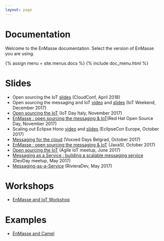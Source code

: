 ```yaml
---
layout: page
---
```

# Documentation

Welcome to the EnMasse documentation. Select the version of EnMasse you are using.

{% assign menu = site.menus.docs %}
{% include doc_menu.html %}

# Slides

* Open sourcing the IoT [slides](https://www.slideshare.net/paolopat/open-sourcing-the-iot-93787899) (CloudConf, April 2018)
* Open sourcing the messaging and IoT [video](https://www.youtube.com/watch?v=ZIp9EPQ25eM) and [slides](https://www.slideshare.net/paolopat/open-sourcing-the-messaging-and-iot) (IoT Weekend, December 2017)
* [Open sourcing the IoT](https://www.slideshare.net/paolopat/open-sourcing-the-iot) (IoT Day Italy, November 2017)
* [EnMasse : open sourcing the messaging & IoT](https://www.slideshare.net/paolopat/enmasse-open-sourcing-the-messaging-iot-81861295)(Red Hat Open Source Day, November 2017)
* Scaling out Eclipse Hono [video](https://www.youtube.com/watch?v=ht90EqXnV-o) and [slides](https://www.slideshare.net/dejanb/scaling-out-eclipse-hono) (EclipseCon Europe, October 2017)
* [Messaging for the cloud](https://www.slideshare.net/dejanb/messaging-for-the-cloud) (Voxxed Days Belgrad, October 2017)
* [EnMasse : open sourcing the messaging & IoT](https://www.slideshare.net/paolopat/enmasse-open-sourcing-the-messaging-iot) (JavaSI, October 2017)
* [Open sourcing the IoT](https://www.slideshare.net/paolopat/open-sourcing-the-iot-enmasse-running-on-kubernetes) (Agile IoT meetup, June 2017)
* [Messaging as a Service : building a scalable messaging service](https://www.slideshare.net/paolopat/messaging-as-a-service-building-a-scalable-messaging-service) (DevDay meetup, May 2017)
* [Messaging-as-a-Service](https://www.slideshare.net/UlfLilleengen/rivieradev-75928765) (RivieraDev, May 2017)


# Workshops

* [EnMasse and IoT Workshop](https://github.com/EnMasseProject/enmasse-workshop/)

# Examples

* [EnMasse and Camel](https://github.com/abouchama/camel-enmasse-amqps)
